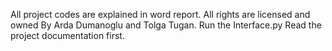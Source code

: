 All project codes are explained in word report.
All rights are licensed and owned By Arda Dumanoglu and Tolga Tugan.
Run the Interface.py
Read the project documentation first.
